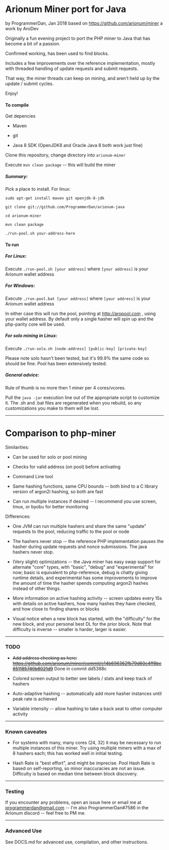Arionum Miner port for Java
====================
by ProgrammerDan, Jan 2018
based on https://github.com/arionum/miner a work by AroDev

Originally a fun evening project to port the PHP miner to Java that has become a bit of a passion.

Confirmed working, has been used to find blocks.

Includes a few improvements over the reference implementation, mostly with threaded handling of update requests and submit requests.

That way, the miner threads can keep on mining, and aren't held up by the update / submit cycles. 

Enjoy!

#### To compile

Get depencies

* Maven

* git

* Java 8 SDK (OpenJDK8 and Oracle Java 8 both work just fine) 

Clone this repository, change directory into ```arionum-miner```

Execute ```mvn clean package``` -- this will build the miner

##### Summary:

Pick a place to install. For linux:

`sudo apt-get install maven git openjdk-8-jdk`

`git clone git://github.com/ProgrammerDan/arionum-java`

`cd arionum-miner`

`mvn clean package`

`./run-pool.sh your-address-here`

#### To run

##### For Linux:

Execute ```./run-pool.sh [your address]``` where ```[your address]``` is your Arionum wallet address

##### For Windows:

Execute ```./run-pool.bat [your address]``` where ```[your address]``` is your Arionum wallet address

In either case this will run the pool, pointing at http://aropool.com , using your wallet address. By default only a single hasher will spin up and the php-parity core will be used.


##### For solo mining in Linux:

Execute ```./run-solo.sh [node-address] [public-key] [private-key]```

Please note solo hasn't been tested, but it's 99.9% the same code so should be fine. Pool has been extensively tested. 


##### General advice:

Rule of thumb is no more then 1 miner per 4 cores/vcores.

Pull the ```java -jar``` execution line out of the appropriate script to customize it. The .sh and .bat files are regenerated when you rebuild, so any customizations you make to them will be lost.

----------------------
# Comparison to php-miner

Similarities:

* Can be used for solo or pool mining

* Checks for valid address (on pool) before activating

* Command Line tool

* Same hashing functions, same CPU bounds -- both bind to a C library version of argon2i hashing, so both are fast

* Can run multiple instances if desired -- I recommend you use screen, tmux, or byobu for better monitoring

Differences:

* One JVM can run multiple hashers and share the same "update" requests to the pool, reducing traffic to the pool or node

* The hashers never stop -- the reference PHP implementation pauses the hasher during update requests and nonce submissions. The java hashers never stop.

* (Very slight) optimizations -- the Java miner has easy swap support for alternate "core" types, with "basic", "debug" and "experimental" for now; basic is equivalent to php-reference, debug is chatty giving runtime details, and experimental has some improvements to improve the amount of time the hasher spends computing argon2i hashes instead of other things.

* More information on active hashing activity -- screen updates every 15s with details on active hashers, how many hashes they have checked, and how close to finding shares or blocks

* Visual notice when a new block has started, with the "difficulty" for the new block, and your personal best DL for the prior block. Note that difficulty is inverse -- smaller is harder, larger is easier.

---------------------
### TODO

* ~~Add address checking as here: https://github.com/arionum/miner/commit/e14b696362fb79d60c4ff8bc651185740b8021d9~~ Done in commit dd5388c

* Colored screen output to better see labels / stats and keep track of hashers

* Auto-adaptive hashing -- automatically add more hasher instances until peak rate is achieved

* Variable intensity -- allow hashing to take a back seat to other computer activity

---------------------
### Known caveates

* For systems with many, many cores (24, 32) it may be necessary to run multiple instances of this miner. Try using multiple miners with a max of 8 hashers each; this has worked well in initial testing.

* Hash Rate is "best effort", and might be imprecise. Pool Hash Rate is based on self-reporting, so minor inaccuracies are not an issue. Difficulty is based on median time between block discovery.

---------------------
### Testing

If you encounter any problems, open an issue here or email me at programmerdan@gmail.com -- I'm also ProgrammerDan#7586 in the Arionum discord -- feel free to PM me. 

---------------------
### Advanced Use

See DOCS.md for advanced use, compilation, and other instructions.
